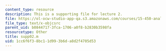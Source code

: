 ```yaml
---
content_type: resource
description: This is a supporting file for lecture 2.
file: https://ol-ocw-studio-app-qa.s3.amazonaws.com/courses/15-450-analytics-of-finance-fall-2010/1cc6f6f38bc11d993b6da8d2f4705d53_supp02.m
file_type: text/x-objcsrc
parent_uid: b0844717-3fca-1706-a0f8-b2830b3598fa
resourcetype: Other
title: supp02.m
uid: 1cc6f6f3-8bc1-1d99-3b6d-a8d2f4705d53
---
```

